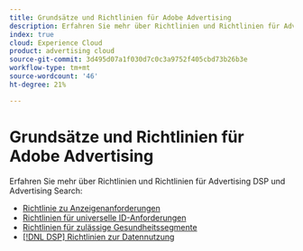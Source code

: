 ```yaml
---
title: Grundsätze und Richtlinien für Adobe Advertising
description: Erfahren Sie mehr über Richtlinien und Richtlinien für Advertising DSP und Advertising Search.
index: true
cloud: Experience Cloud
product: advertising cloud
source-git-commit: 3d495d07a1f030d7c0c3a9752f405cbd73b26b3e
workflow-type: tm+mt
source-wordcount: '46'
ht-degree: 21%

---
```


# Grundsätze und Richtlinien für Adobe Advertising 

Erfahren Sie mehr über Richtlinien und Richtlinien für Advertising DSP und Advertising Search:

+ [Richtlinie zu Anzeigenanforderungen](/help/policies/ad-requirements-policy.md)
+ [Richtlinien für universelle ID-Anforderungen](/help/policies/universal-id-policy.md)
+ [Richtlinien für zulässige Gesundheitssegmente](/help/policies/health-segment-guidelines.md)
+ [[!DNL DSP] Richtlinien zur Datennutzung](/help/policies/data-usage-guidelines.md)

